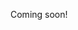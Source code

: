 <!--

2^{2,3,...,10}
benchmarking?

- http://eulerto.blogspot.com/2011/11/understanding-wal-nomenclature.html
- https://blog.dbi-services.com/does-the-wal-segment-size-matter-in-postgresql/
- https://www.enterprisedb.com/docs/en/11.0/EPAS_Guide_v11/EDB_Postgres_Advanced_Server_Guide.1.046.html
- https://dzone.com/articles/postgresql-why-and-how-wal-bloatshttps://dzone.com/articles/postgresql-why-and-how-wal-bloats
- https://stackoverflow.com/questions/32116292/wal-keep-segments-why-minimum-not-maximum
  - https://www.postgresql.org/docs/9.1/wal-configuration.html
  - https://github.com/postgres/postgres/blob/master/src/backend/access/transam/xlog.c

-->


Coming soon!
